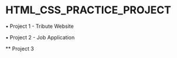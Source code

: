 # HTML_CSS_PRACTICE_PROJECT
• Project 1 - Tribute Website

• Project 2 - Job Application

** Project 3
